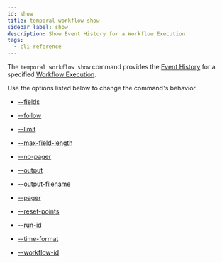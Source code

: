 ```yaml
---
id: show
title: temporal workflow show
sidebar_label: show
description: Show Event History for a Workflow Execution.
tags:
  - cli-reference
---
```


The `temporal workflow show` command provides the [Event History](/concepts/what-is-an-event-history) for a specified [Workflow Execution](/concepts/what-is-a-workflow-execution).

Use the options listed below to change the command's behavior.

- [--fields](/cli/cmd-options/fields)

- [--follow](/cli/cmd-options/follow)

- [--limit](/cli/cmd-options/limit)

- [--max-field-length](/cli/cmd-options/max-field-length)

- [--no-pager](/cli/cmd-options/no-pager)

- [--output](/cli/cmd-options/output)

- [--output-filename](/cli/cmd-options/output-filename)

- [--pager](/cli/cmd-options/pager)

- [--reset-points](/cli/cmd-options/reset-points)

- [--run-id](/cli/cmd-options/run-id)

- [--time-format](/cli/cmd-options/time-format)

- [--workflow-id](/cli/cmd-options/workflow-id)
